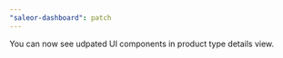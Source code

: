 ```yaml
---
"saleor-dashboard": patch
---
```


You can now see udpated UI components in product type details view.
